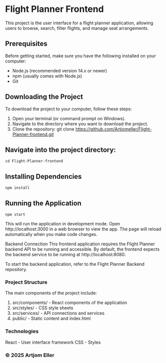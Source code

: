 # Flight Planner Frontend

This project is the user interface for a flight planner application, allowing users to browse, search, filter flights, and manage seat arrangements.

## Prerequisites

Before getting started, make sure you have the following installed on your computer:

- Node.js (recommended version 14.x or newer)
- npm (usually comes with Node.js)
- Git

## Downloading the Project

To download the project to your computer, follow these steps:

1. Open your terminal (or command prompt on Windows).
2. Navigate to the directory where you want to download the project.
3. Clone the repository:
   git clone https://github.com/Artjomeller/Flight-Planner-frontend.git

## Navigate into the project directory:
    cd Flight-Planner-frontend

## Installing Dependencies
    npm install

## Running the Application
    npm start

This will run the application in development mode. Open http://localhost:3000 in a web browser to view the app. The page will reload automatically when you make code changes.

Backend Connection
This frontend application requires the Flight Planner backend API to be running and accessible. By default, the frontend expects the backend service to be running at http://localhost:8080.

To start the backend application, refer to the Flight Planner Backend repository.

### Project Structure

The main components of the project include:

1. src/components/ - React components of the application
2. src/styles/ - CSS style sheets
3. src/services/ - API connections and services
4. public/ - Static content and index.html

### Technologies
React - User interface framework
CSS - Styles


### © 2025 Artjom Eller